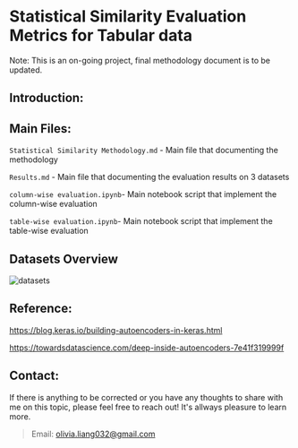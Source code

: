 # Statistical Similarity Evaluation Metrics for Tabular data

Note: This is an on-going project, final methodology document is to be updated.

## Introduction:




## Main Files:

`Statistical Similarity Methodology.md` - Main file that documenting the methodology

`Results.md` - Main file that documenting the evaluation results on 3 datasets

`column-wise evaluation.ipynb`- Main notebook script that implement the column-wise evaluation

`table-wise evaluation.ipynb`- Main notebook script that implement the table-wise evaluation


## Datasets Overview

![datasets](https://github.com/Olliang/Statistical-Similarity-Measurement/blob/master/images/DATASET.PNG)


## Reference:

https://blog.keras.io/building-autoencoders-in-keras.html

https://towardsdatascience.com/deep-inside-autoencoders-7e41f319999f



## Contact:

If there is anything to be corrected or you have any thoughts to share with me on this topic, please feel free to reach out! It's allways pleasure to learn more.
>Email: olivia.liang032@gmail.com

